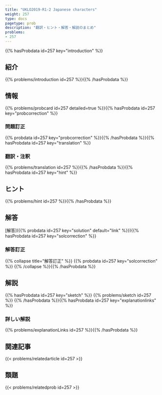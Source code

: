 ```yaml
---
title: "UKLO2019-R1-2 Japanese characters"
weight: 257
type: docs
pagetype: prob
description: "翻訳・ヒント・解答・解説のまとめ"
problems: 
- 257
---
```


{{% hasProbdata id=257 key="introduction" %}}

## 紹介

{{% problems/introduction id=257 %}}{{% /hasProbdata %}}

## 情報

{{% problems/probcard id=257 detailed=true %}}{{% hasProbdata id=257 key="probcorrection" %}}

### 問題訂正

{{% probdata id=257 key="probcorrection" %}}{{% /hasProbdata %}}{{% hasProbdata id=257 key="translation" %}}

### 翻訳・注釈

{{% problems/translation id=257 %}}{{% /hasProbdata %}}{{% hasProbdata id=257 key="hint" %}}

## ヒント

{{% problems/hint id=257 %}}{{% /hasProbdata %}}

## 解答

[解答]({{% probdata id=257 key="solution" default="link" %}}){{% hasProbdata id=257 key="solcorrection" %}}

### 解答訂正

{{% collapse title="解答訂正" %}}
{{% probdata id=257 key="solcorrection" %}}
{{% /collapse %}}{{% /hasProbdata %}}

## 解説

{{% hasProbdata id=257 key="sketch" %}}
{{% problems/sketch id=257 %}}
{{% /hasProbdata %}}{{% hasProbdata id=257 key="explanationlinks" %}}

### 詳しい解説

{{% problems/explanationLinks id=257 %}}{{% /hasProbdata %}}

## 関連記事

{{< problems/relatedarticle id=257 >}}

## 類題

{{< problems/relatedprob id=257 >}}
